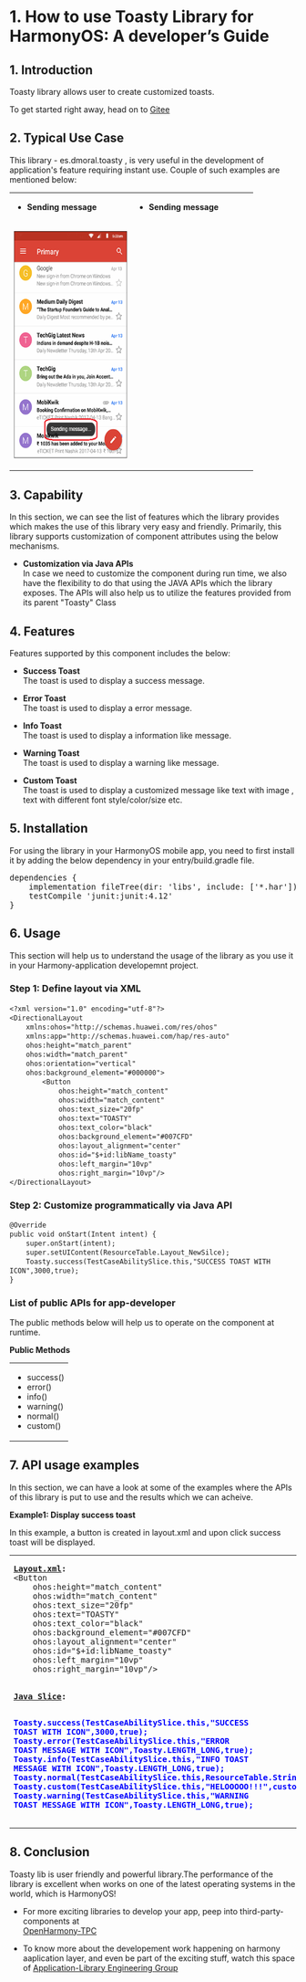 # 1. How to use Toasty Library for HarmonyOS: A developer’s Guide
## **1. Introduction**
Toasty library allows user to create customized toasts.

To get started right away, head on to [Gitee](https://codehub-y.huawei.com/opensource_insight/Toasty/files?ref=master)

## **2. Typical Use Case**
This library - es.dmoral.toasty , is very useful in the development of application's feature requiring instant use. Couple of such examples are mentioned below:

<div align="center">
<table>
    <tr>
        <td>
            <ul><li><b>Sending message</li><ul>
        </td>
        <td>
            <ul><li><b>Sending message</li><ul>
        </td>
    </tr>
    <tr>
        <td width="50%"><p align="center"><img src="ExpDocImgs/Toast_notification.gif" alt="Italian Trulli" style="width:200px;height:400px;"></p></td>
    </tr>
</table>
</div>

## **3. Capability**
In this section, we can see the list of features which the library provides which makes the use of this library very easy and friendly. Primarily, this library supports customization of component attributes using the below mechanisms.

* **Customization via Java APIs**</br>
In case we need to customize the component during run time, we also have the flexibility to do that using the JAVA APIs which the library exposes. The APIs will also help us to utilize the features provided from its parent "Toasty" Class 

## **4. Features**
Features supported by this component includes the below:
* **Success Toast**</br>
The toast is used to display a success message.

* **Error Toast**</br>
The toast is used to display a error message.

* **Info Toast**</br>
The toast is used to display a information like message.

* **Warning Toast**</br>
The toast is used to display a warning like message.

* **Custom Toast**</br>
The toast is used to display a customized message like text with image , text with different font style/color/size etc.

## **5. Installation**
For using the library in your HarmonyOS mobile app, you need to first install it by adding the below dependency in your entry/build.gradle file.
<pre>
dependencies {
    implementation fileTree(dir: 'libs', include: ['*.har'])
    testCompile 'junit:junit:4.12'
}
</pre>

## **6. Usage**
This section will help us to understand the usage of the library as you use it in your Harmony-application developemnt project.

### **Step 1: Define layout via XML**

    <?xml version="1.0" encoding="utf-8"?>
    <DirectionalLayout
        xmlns:ohos="http://schemas.huawei.com/res/ohos"
        xmlns:app="http://schemas.huawei.com/hap/res-auto"
        ohos:height="match_parent"
        ohos:width="match_parent"
        ohos:orientation="vertical"
        ohos:background_element="#000000">
            <Button
                ohos:height="match_content"
                ohos:width="match_content"
                ohos:text_size="20fp"
                ohos:text="TOASTY"
                ohos:text_color="black"
                ohos:background_element="#007CFD"
                ohos:layout_alignment="center"
                ohos:id="$+id:libName_toasty"
                ohos:left_margin="10vp"
                ohos:right_margin="10vp"/>
    </DirectionalLayout>

### **Step 2: Customize programmatically via Java API**

    @Override
    public void onStart(Intent intent) {
        super.onStart(intent);
        super.setUIContent(ResourceTable.Layout_NewSilce);
        Toasty.success(TestCaseAbilitySlice.this,"SUCCESS TOAST WITH ICON",3000,true);
    }

### **List of public APIs for app-developer**
The public methods below will help us to operate on the component at runtime.

**Public Methods**
<table>
<tr>
    <td>
        <ul>
            <li>success()</li>
            <li>error()</li>
            <li>info()</li>
            <li>warning()</li>
            <li>normal()</li>
            <li>custom()</li>
        </ul>
    </td>
</table>

## **7. API usage examples**
In this section, we can have a look at some of the examples where the APIs of this library is put to use and the results which we can acheive.

**Example1: Display success toast**


In this example, a button is created in layout.xml and upon click success toast will be displayed.
<table>
    <tr>
        <td width=700px>
        <pre>
<b><u>Layout.xml</u>:</b>
&ltButton
    ohos:height="match_content"
    ohos:width="match_content"
    ohos:text_size="20fp"
    ohos:text="TOASTY"
    ohos:text_color="black"
    ohos:background_element="#007CFD"
    ohos:layout_alignment="center"
    ohos:id="$+id:libName_toasty"
    ohos:left_margin="10vp"
    ohos:right_margin="10vp"/>
</br>
<b><u>Java Slice</u>:</b>

<b style="color:blue;">Toasty.success(TestCaseAbilitySlice.this,"SUCCESS TOAST WITH ICON",3000,true);</b>
<b style="color:blue;">Toasty.error(TestCaseAbilitySlice.this,"ERROR TOAST MESSAGE WITH ICON",Toasty.LENGTH_LONG,true);</b>
<b style="color:blue;">Toasty.info(TestCaseAbilitySlice.this,"INFO TOAST MESSAGE WITH ICON",Toasty.LENGTH_LONG,true);</b>
<b style="color:blue;">Toasty.normal(TestCaseAbilitySlice.this,ResourceTable.String_normal_message_with_icon,icon);</b>
<b style="color:blue;">Toasty.custom(TestCaseAbilitySlice.this,"HELOOOOO!!!",custom_icon15,ResourceTable.Color_successColor,ResourceTable.Color_errorColor,Toasty.LENGTH_LONG,true,true);</b>
<b style="color:blue;">Toasty.warning(TestCaseAbilitySlice.this,"WARNING TOAST MESSAGE WITH ICON",Toasty.LENGTH_LONG,true);</b>
        </pre>
        </td>
        <td width=300px>
        <p align="center"><img src="ExpDocImgs/Toasty.gif" alt="Italian Trulli" style="width:200px;height:400px;"></p>
        </td>
    </tr>
</table>

## **8. Conclusion**
Toasty lib is user friendly and powerful library.The performance of the library is excellent when works on one of the latest operating systems in the world, which is HarmonyOS!

* For more exciting libraries to develop your app, peep into third-party-components at </br>
[OpenHarmony-TPC](https://gitee.com/openharmony-tpc)

* To know more about the developement work happening on harmony aaplication layer, and even be part of the exciting stuff, watch this space of [Application-Library Engineering Group](https://github.com/applibgroup)

